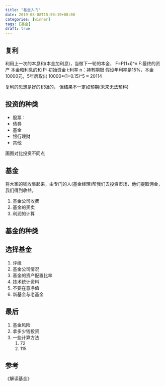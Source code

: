 ```yaml
---
title: "基金入门"
date: 2019-08-08T15:50:19+08:00
categories: [winner]
tags: [基金]
draft: true
---
```



## 复利
利用上一次的本息和(本金加利息)，当做下一轮的本金，
F=P(1+i)^n
F:最终的资产 本金和利息的和
P: 初始资金
i:利率
n：持有期限
假设年利率是15%，本金10000元，5年后取出
10000*(1+0.15)^5 ≈ 20114

复利的思想是好的积极的， 但结果不一定如预期(未来无法预料)

## 投资的种类
- 股票：
- 债券
- 基金
- 银行理财
- 其他

画图对比投资不同点

## 基金
将大家的钱收集起来，由专门的人(基金经理)帮我们去投资市场，他们提取佣金，我们得到收益。
1. 基金公司收费
2. 基金的买卖
3. 利润的计算

## 基金的种类

## 选择基金
1. 评级
2. 基金公司情况
3. 基金的资产配置比率
4. 技术统计资料
5. 不要在意净值
6. 新基金与老基金
## 最后
1. 基金风险
2. 拿多少钱投资
3. 一些计算方法
   1. 72
   2. 115

## 参考
《解读基金》